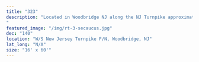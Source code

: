 ```yaml
---
title: "323"
description: "Located in Woodbridge NJ along the NJ Turnpike approximately three miles north of where the Garden Parkway intersects the NJ Turnpike.  This is one of the most heavily travelled stretches of the NJ Turnpike with seven lanes of traffic for northbound commuters.  This location reaches commuters travelling to New York City and Northern New Jersey.  This is the only viable route for commuters travelling North in the State of New Jersey.  Positioned on the inside of the curve this location has excellent visibility.
"
featured_image: "/img/rt-3-secaucus.jpg"
dec: "140"
location: "W/S New Jersey Turnpike F/N, Woodbridge, NJ"
lat_long: "N/A"
size: "16' x 60'"
---
```

